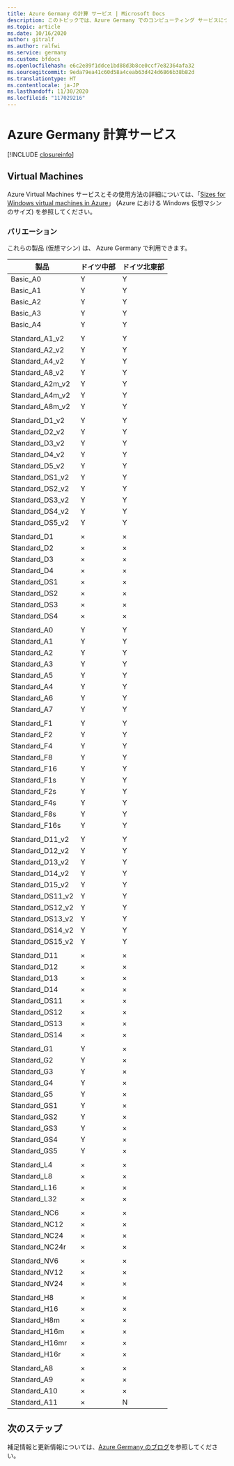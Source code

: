 ```yaml
---
title: Azure Germany の計算 サービス | Microsoft Docs
description: このトピックでは、Azure Germany でのコンピューティング サービスについて詳細に比較します。
ms.topic: article
ms.date: 10/16/2020
author: gitralf
ms.author: ralfwi
ms.service: germany
ms.custom: bfdocs
ms.openlocfilehash: e6c2e89f1ddce1bd88d3b8ce0ccf7e82364afa32
ms.sourcegitcommit: 9eda79ea41c60d58a4ceab63d424d6866b38b82d
ms.translationtype: HT
ms.contentlocale: ja-JP
ms.lasthandoff: 11/30/2020
ms.locfileid: "117029216"
---
```

# <a name="azure-germany-compute-services"></a>Azure Germany 計算サービス

[!INCLUDE [closureinfo](../../includes/germany-closure-info.md)]

## <a name="virtual-machines"></a>Virtual Machines
Azure Virtual Machines サービスとその使用方法の詳細については、「[Sizes for Windows virtual machines in Azure](../virtual-machines/sizes.md?toc=%2fazure%2fvirtual-machines%2fwindows%2ftoc.json)」 (Azure における Windows 仮想マシンのサイズ) を参照してください。

### <a name="variations"></a>バリエーション
これらの製品 (仮想マシン) は、 Azure Germany で利用できます。

| 製品 | ドイツ中部 | ドイツ北東部 |
| --- | --- | --- |
| Basic_A0 | Y | Y |
| Basic_A1 | Y | Y |
| Basic_A2 | Y | Y |
| Basic_A3 | Y | Y |
| Basic_A4 | Y | Y |
|  |   |   |
| Standard_A1_v2 | Y | Y |
| Standard_A2_v2 | Y | Y |
| Standard_A4_v2 | Y | Y |
| Standard_A8_v2 | Y | Y |
| Standard_A2m_v2 | Y | Y |
| Standard_A4m_v2 | Y | Y |
| Standard_A8m_v2 | Y | Y |
|  |   |   |
| Standard_D1_v2 | Y | Y |
| Standard_D2_v2 | Y | Y |
| Standard_D3_v2 | Y | Y |
| Standard_D4_v2 | Y | Y |
| Standard_D5_v2 | Y | Y |
| Standard_DS1_v2 | Y | Y |
| Standard_DS2_v2 | Y | Y |
| Standard_DS3_v2 | Y | Y |
| Standard_DS4_v2 | Y | Y |
| Standard_DS5_v2 | Y | Y |
|  |   |   |
| Standard_D1 | × | × |
| Standard_D2 | × | × |
| Standard_D3 | × | × |
| Standard_D4 | × | × |
| Standard_DS1 | × | × |
| Standard_DS2 | × | × |
| Standard_DS3 | × | × |
| Standard_DS4 | × | × |
|  |   |   |
| Standard_A0 | Y | Y |
| Standard_A1 | Y | Y |
| Standard_A2 | Y | Y |
| Standard_A3 | Y | Y |
| Standard_A5 | Y | Y |
| Standard_A4 | Y | Y |
| Standard_A6 | Y | Y |
| Standard_A7 | Y | Y |
|  |   |   |
| Standard_F1 | Y | Y |
| Standard_F2 | Y | Y |
| Standard_F4 | Y | Y |
| Standard_F8 | Y | Y |
| Standard_F16 | Y | Y |
| Standard_F1s | Y | Y |
| Standard_F2s | Y | Y |
| Standard_F4s | Y | Y |
| Standard_F8s | Y | Y |
| Standard_F16s | Y | Y |
|  |   |   |
| Standard_D11_v2 | Y | Y |
| Standard_D12_v2 | Y | Y |
| Standard_D13_v2 | Y | Y |
| Standard_D14_v2 | Y | Y |
| Standard_D15_v2 | Y | Y |
| Standard_DS11_v2 | Y | Y |
| Standard_DS12_v2 | Y | Y |
| Standard_DS13_v2 | Y | Y |
| Standard_DS14_v2 | Y | Y |
| Standard_DS15_v2 | Y | Y |
|  |   |   |
| Standard_D11 | × | × |
| Standard_D12 | × | × |
| Standard_D13 | × | × |
| Standard_D14 | × | × |
| Standard_DS11 | × | × |
| Standard_DS12 | × | × |
| Standard_DS13 | × | × |
| Standard_DS14 | × | × |
|  |   |   |
| Standard_G1 | Y | × |
| Standard_G2 | Y | × |
| Standard_G3 | Y | × |
| Standard_G4 | Y | × |
| Standard_G5 | Y | × |
| Standard_GS1 | Y | × |
| Standard_GS2 | Y | × |
| Standard_GS3 | Y | × |
| Standard_GS4 | Y | × |
| Standard_GS5 | Y | × |
|  |   |   |
| Standard_L4 | × | × |
| Standard_L8 | × | × |
| Standard_L16 | × | × |
| Standard_L32 | × | × |
|  |   |   |
| Standard_NC6 | × | × |
| Standard_NC12 | × | × |
| Standard_NC24 | × | × |
| Standard_NC24r | × | × |
|  |   |   |
| Standard_NV6 | × | × |
| Standard_NV12 | × | × |
| Standard_NV24 | × | × |
|  |   |   |
| Standard_H8 | × | × |
| Standard_H16 | × | × |
| Standard_H8m | × | × |
| Standard_H16m | × | × |
| Standard_H16mr | × | × |
| Standard_H16r | × | × |
|  |   |   |
| Standard_A8 | × | × |
| Standard_A9 | × | × |
| Standard_A10 | × | × |
| Standard_A11 | × | N |



## <a name="next-steps"></a>次のステップ
補足情報と更新情報については、[Azure Germany のブログ](/archive/blogs/azuregermany/)を参照してください。